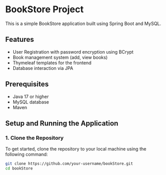 # BookStore Project

This is a simple BookStore application built using Spring Boot and MySQL.

## Features
- User Registration with password encryption using BCrypt
- Book management system (add, view books)
- Thymeleaf templates for the frontend
- Database interaction via JPA

## Prerequisites
- Java 17 or higher
- MySQL database
- Maven

## Setup and Running the Application

### 1. Clone the Repository
To get started, clone the repository to your local machine using the following command:

```bash
git clone https://github.com/your-username/bookStore.git
cd bookStore
